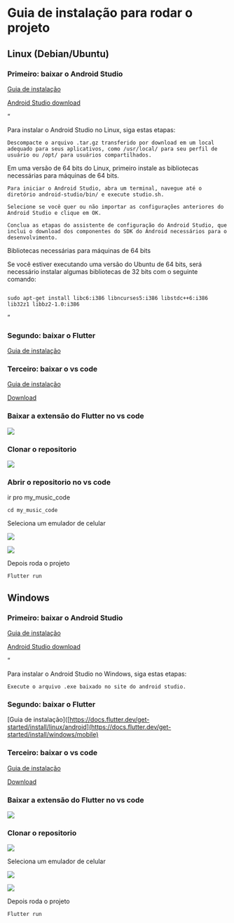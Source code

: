 # Guia de instalação para rodar o projeto 

 

## Linux (Debian/Ubuntu) 

 

### Primeiro: baixar o Android Studio 

[Guia de instalação](https://developer.android.com/studio/install?hl=pt-br) 

[Android Studio download](https://developer.android.com/studio?hl=pt-br) 

 

“ 

Para instalar o Android Studio no Linux, siga estas etapas: 

    Descompacte o arquivo .tar.gz transferido por download em um local adequado para seus aplicativos, como /usr/local/ para seu perfil de usuário ou /opt/ para usuários compartilhados.  

Em uma versão de 64 bits do Linux, primeiro instale as bibliotecas necessárias para máquinas de 64 bits.  

    Para iniciar o Android Studio, abra um terminal, navegue até o diretório android-studio/bin/ e execute studio.sh. 

    Selecione se você quer ou não importar as configurações anteriores do Android Studio e clique em OK. 

    Conclua as etapas do assistente de configuração do Android Studio, que inclui o download dos componentes do SDK do Android necessários para o desenvolvimento. 

 

Bibliotecas necessárias para máquinas de 64 bits  

Se você estiver executando uma versão do Ubuntu de 64 bits, será necessário instalar algumas bibliotecas de 32 bits com o seguinte comando: 

``` 

sudo apt-get install libc6:i386 libncurses5:i386 libstdc++6:i386 lib32z1 libbz2-1.0:i386 

``` 
 

” 

### Segundo: baixar o Flutter 

[Guia de instalação](https://docs.flutter.dev/get-started/install/linux/android) 

 

### Terceiro: baixar o vs code 

[Guia de instalação](https://code.visualstudio.com/docs/setup/linux) 

[Download](https://code.visualstudio.com/download) 

 

### Baixar a extensão do Flutter no vs code

![](./assets/vs_code_extension.png)

### Clonar o repositorio

![](./assets/clone_rep.png)

### Abrir o repositorio no vs code

ir pro my_music_code
```
cd my_music_code
```

Seleciona um emulador de celular

![](./assets/image1.png)

![](./assets/image2.png)


Depois roda o projeto
```
Flutter run
```

## Windows

### Primeiro: baixar o Android Studio 

[Guia de instalação](https://developer.android.com/studio/install?hl=pt-br) 

[Android Studio download](https://developer.android.com/studio?hl=pt-br) 

“ 

Para instalar o Android Studio no Windows, siga estas etapas: 

    Execute o arquivo .exe baixado no site do android studio.  

### Segundo: baixar o Flutter 

[Guia de instalação]([https://docs.flutter.dev/get-started/install/linux/android](https://docs.flutter.dev/get-started/install/windows/mobile)

### Terceiro: baixar o vs code 

[Guia de instalação](https://code.visualstudio.com/docs/setup/linux) 

[Download](https://code.visualstudio.com/download) 

### Baixar a extensão do Flutter no vs code

![](./assets/vs_code_extension.png)


### Clonar o repositorio

![](./assets/clone_rep.png)

Seleciona um emulador de celular

![](./assets/image1.png)

![](./assets/image2.png)


Depois roda o projeto
```
Flutter run
```
